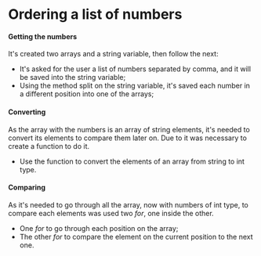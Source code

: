 # Ordering a list of numbers 

#### Getting the numbers 
It's created two arrays and a string variable, then follow the next:

- It's asked for the user a list of numbers separated by comma, and it will be saved into the string variable;
- Using the method split on the string variable, it's saved each number in a different position into one of the arrays;

#### Converting 
As the array with the numbers is an array of string elements, it's needed to convert its elements to compare them later on.
Due to it was necessary to create a function to do it.

-  Use the function to convert the elements of an array from string to int type.

#### Comparing

As it's needed to go through all the array, now with numbers of int type, to compare each elements was used two *for*, one inside the other.
- One *for* to go through each position on the array;
- The other *for* to compare the element on the current position to the next one.



